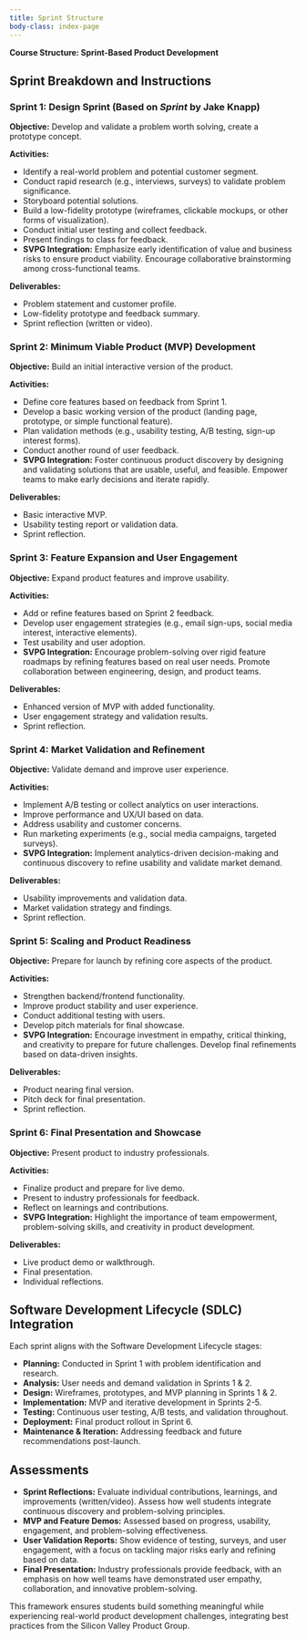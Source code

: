 ```yaml
---
title: Sprint Structure
body-class: index-page
---
```


**Course Structure: Sprint-Based Product Development**

## **Sprint Breakdown and Instructions**

### **Sprint 1: Design Sprint (Based on *Sprint* by Jake Knapp)**

**Objective:** Develop and validate a problem worth solving, create a prototype concept.

**Activities:** 

- Identify a real-world problem and potential customer segment.
- Conduct rapid research (e.g., interviews, surveys) to validate problem significance.
- Storyboard potential solutions.
- Build a low-fidelity prototype (wireframes, clickable mockups, or other forms of visualization).
- Conduct initial user testing and collect feedback.
- Present findings to class for feedback.
- **SVPG Integration:** Emphasize early identification of value and business risks to ensure product viability. Encourage collaborative brainstorming among cross-functional teams.

**Deliverables:**  

- Problem statement and customer profile.  
- Low-fidelity prototype and feedback summary.  
- Sprint reflection (written or video).

### **Sprint 2: Minimum Viable Product (MVP) Development**

**Objective:** Build an initial interactive version of the product.

**Activities:**  

- Define core features based on feedback from Sprint 1.
- Develop a basic working version of the product (landing page, prototype, or simple functional feature).
- Plan validation methods (e.g., usability testing, A/B testing, sign-up interest forms).
- Conduct another round of user feedback.
- **SVPG Integration:** Foster continuous product discovery by designing and validating solutions that are usable, useful, and feasible. Empower teams to make early decisions and iterate rapidly.

**Deliverables:**  
- Basic interactive MVP.  
- Usability testing report or validation data.  
- Sprint reflection.

### **Sprint 3: Feature Expansion and User Engagement**

**Objective:** Expand product features and improve usability.

**Activities:**  

- Add or refine features based on Sprint 2 feedback.
- Develop user engagement strategies (e.g., email sign-ups, social media interest, interactive elements).
- Test usability and user adoption.
- **SVPG Integration:** Encourage problem-solving over rigid feature roadmaps by refining features based on real user needs. Promote collaboration between engineering, design, and product teams.

**Deliverables:**  

- Enhanced version of MVP with added functionality.  
- User engagement strategy and validation results.  
- Sprint reflection.

### **Sprint 4: Market Validation and Refinement**

**Objective:** Validate demand and improve user experience.

**Activities:**  

- Implement A/B testing or collect analytics on user interactions.
- Improve performance and UX/UI based on data.
- Address usability and customer concerns.
- Run marketing experiments (e.g., social media campaigns, targeted surveys).
- **SVPG Integration:** Implement analytics-driven decision-making and continuous discovery to refine usability and validate market demand.

**Deliverables:** 

- Usability improvements and validation data.  
- Market validation strategy and findings.  
- Sprint reflection.

### **Sprint 5: Scaling and Product Readiness**

**Objective:** Prepare for launch by refining core aspects of the product.

**Activities:**  

- Strengthen backend/frontend functionality.
- Improve product stability and user experience.
- Conduct additional testing with users.
- Develop pitch materials for final showcase.
- **SVPG Integration:** Encourage investment in empathy, critical thinking, and creativity to prepare for future challenges. Develop final refinements based on data-driven insights.

**Deliverables:** 

- Product nearing final version.  
- Pitch deck for final presentation.  
- Sprint reflection.

### **Sprint 6: Final Presentation and Showcase**

**Objective:** Present product to industry professionals.

**Activities:**  

- Finalize product and prepare for live demo.
- Present to industry professionals for feedback.
- Reflect on learnings and contributions.
- **SVPG Integration:** Highlight the importance of team empowerment, problem-solving skills, and creativity in product development.

**Deliverables:**  

- Live product demo or walkthrough.  
- Final presentation.  
- Individual reflections.

## **Software Development Lifecycle (SDLC) Integration**

Each sprint aligns with the Software Development Lifecycle stages:

- **Planning:** Conducted in Sprint 1 with problem identification and research.
- **Analysis:** User needs and demand validation in Sprints 1 & 2.
- **Design:** Wireframes, prototypes, and MVP planning in Sprints 1 & 2.
- **Implementation:** MVP and iterative development in Sprints 2-5.
- **Testing:** Continuous user testing, A/B tests, and validation throughout.
- **Deployment:** Final product rollout in Sprint 6.
- **Maintenance & Iteration:** Addressing feedback and future recommendations post-launch.

## **Assessments**

- **Sprint Reflections:** Evaluate individual contributions, learnings, and improvements (written/video). Assess how well students integrate continuous discovery and problem-solving principles.
- **MVP and Feature Demos:** Assessed based on progress, usability, engagement, and problem-solving effectiveness.
- **User Validation Reports:** Show evidence of testing, surveys, and user engagement, with a focus on tackling major risks early and refining based on data.
- **Final Presentation:** Industry professionals provide feedback, with an emphasis on how well teams have demonstrated user empathy, collaboration, and innovative problem-solving.

This framework ensures students build something meaningful while experiencing real-world product development challenges, integrating best practices from the Silicon Valley Product Group.

